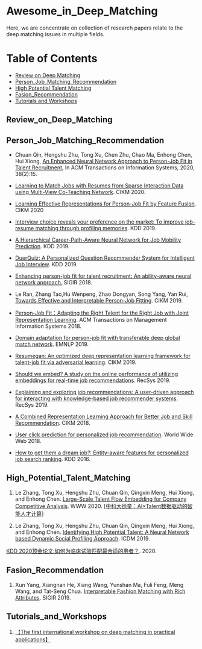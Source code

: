 # Awesome_in_Deep_Matching



Here, we are concentrate on collection of research papers relate to the deep matching issues in multiple fields.   


Table of Contents
=================


<!--   * [Datasets / Shared Tasks](#Datasets_Shared_Tasks) -->
  * [Review on Deep Matching](#Review_on_Deep_Matching)
  * [Person_Job_Matching_Recommendation](#Person_Job_Matching_Recommendation)
  * [High Potential Talent Matching](#High_Potential_Talent_Matching)
  * [Fasion_Recommendation](#Fasion_Recommendation)  
  * [Tutorials and Workshops](#Tutorials_and_Workshops)


<!-- ## Datasets_Shared_Tasks -->
## Review_on_Deep_Matching

## Person_Job_Matching_Recommendation
- Chuan Qin, Hengshu Zhu, Tong Xu, Chen Zhu, Chao Ma, Enhong Chen, Hui Xiong, [An Enhanced Neural Network Approach to Person-Job Fit in Talent Recruitment](https://bigdata.ustc.edu.cn/paper_pdf/2020/Chuan-Qin-TOIS.pdf), In ACM Transactions on Information Systems, 2020, 38(2):15.


- [Learning to Match Jobs with Resumes from Sparse Interaction Data using Multi-View Co-Teaching Network](https://arxiv.org/pdf/2009.13299). CIKM 2020.


- [Learning Effective Representations for Person-Job Fit by Feature Fusion](https://arxiv.org/pdf/2006.07017.pdf). CIKM 2020

- [Interview choice reveals your preference on the market: To improve job-resume matching through profiling memories](https://repository.kaust.edu.sa/bitstream/handle/10754/656763/kdd19-rt0938p.pdf?sequence=1&isAllowed=y). KDD 2019.

- [A Hierarchical Career-Path-Aware Neural Network for Job Mobility Prediction](./papers/A-Hierarchical-Career-Path-Aware-Neural-Network-for-Job-Mobility-Prediction.pdf). KDD 2019.

- [DuerQuiz: A Personalized Question Recommender System for Intelligent Job Interview](http://staff.ustc.edu.cn/~tongxu/Papers/Chuan_KDD19.pdf). KDD 2019.

- [Enhancing person-job fit for talent recruitment: An ability-aware neural network approach.](http://staff.ustc.edu.cn/~tongxu/Papers/Chuan_SIGIR18.pdf) SIGIR 2018.

- Le Ran, Zhang Tao,Hu Wenpeng, Zhao Dongyan, Song Yang, Yan Rui, [Towards Effective and Interpretable Person-Job Fitting](https://www.researchgate.net/profile/Rui_Yan45/publication/337018779_Towards_Effective_and_Interpretable_Person-Job_Fitting/links/5e8601854585150839b7c27f/Towards-Effective-and-Interpretable-Person-Job-Fitting.pdf). CIKM 2019.


- [Person-Job Fit：Adapting the Right Talent for the Right Job with Joint Representation Learning](https://arxiv.org/pdf/1810.04040). ACM Transactions on Management Information Systems 2018.


- [Domain adaptation for person-job fit with transferable deep global match network](https://www.aclweb.org/anthology/D19-1487.pdf). EMNLP 2019.


- [Resumegan: An optimized deep representation learning framework for talent-job fit via adversarial learning](https://github.com/shengyp/deep_matching/blob/gh-pages/papers/Luo%20et%20al._2019_Resumegan%20An%20optimized%20deep%20representation%20learning%20framework%20for%20talent-job%20fit%20via%20adversarial%20learning.pdf). CIKM 2019.


- [Should we embed? A study on the online performance of utilizing embeddings for real-time job recommendations](https://arxiv.org/pdf/1907.06556.pdf). RecSys 2019.


- [Explaining and exploring job recommendations: A user-driven approach for interacting with knowledge-based job recommender systems](https://www.researchgate.net/profile/Robin_De_Croon/publication/335771582_Explaining_and_exploring_job_recommendations_a_user-driven_approach_for_interacting_with_knowledge-based_job_recommender_systems/links/5d923495299bf10cff1cb57e/Explaining-and-exploring-job-recommendations-a-user-driven-approach-for-interacting-with-knowledge-based-job-recommender-systems.pdf). RecSys 2019.


- [A Combined Representation Learning Approach for Better Job and Skill Recommendation](https://scholarworks.iupui.edu/bitstream/handle/1805/20918/Dave_2019_combined.pdf?sequence=1&isAllowed=n). CIKM 2018.


- [User click prediction for personalized job recommendation](https://sci-hub.se/10.1007/s11280-018-0568-z). World Wide Web 2018.


- [How to get them a dream job?: Entity-aware features for personalized job search ranking](https://www.kdd.org/kdd2016/papers/files/adp0518-liA.pdf). KDD 2016.


## High_Potential_Talent_Matching
1. Le Zhang, Tong Xu, Hengshu Zhu, Chuan Qin, Qingxin Meng, Hui Xiong, and Enhong Chen. [Large-Scale Talent Flow Embedding for Company Competitive Analysis](http://staff.ustc.edu.cn/~tongxu/Papers/Le_WWW20.pdf). WWW 2020. [[中科大徐童：AI×Talent数据驱动的智能人才计算]](https://mp.weixin.qq.com/s/SZDgC_N2IfSzbXyOrS_7Gw) 


2. Le Zhang, Tong Xu, Hengshu Zhu, Chuan Qin, Qingxin Meng, Hui Xiong, and Enhong Chen. [Identifying High Potential Talent: A Neural Network based Dynamic Social Profiling Approach](http://staff.ustc.edu.cn/~tongxu/Papers/Yuyang_ICDM19.pdf). ICDM 2019.


[KDD 2020顶会论文:如何为临床试验匹配最合适的患者？](https://mp.weixin.qq.com/s/utkSCxko8IvukQFceyjR8g). 2020.



## Fasion_Recommendation
1. Xun Yang, Xiangnan He, Xiang Wang, Yunshan Ma, Fuli Feng, Meng Wang, and Tat-Seng Chua. [Interpretable Fashion Matching with Rich Attributes](http://staff.ustc.edu.cn/~hexn/papers/sigir19-fashion.pdf). SIGIR 2019.


## Tutorials_and_Workshops
1. [【The first international workshop on deep matching in practical applications】](https://wsdm2019-dapa.github.io/)



